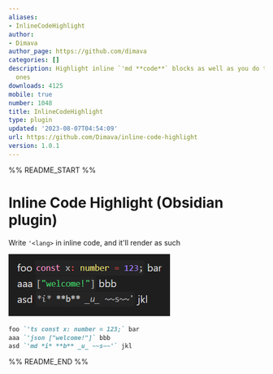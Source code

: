 ```yaml
---
aliases:
- InlineCodeHighlight
author:
- Dimava
author_page: https://github.com/dimava
categories: []
description: Highlight inline `'md **code**` blocks as well as you do the ```md **big**```
  ones
downloads: 4125
mobile: true
number: 1048
title: InlineCodeHighlight
type: plugin
updated: '2023-08-07T04:54:09'
url: https://github.com/Dimava/inline-code-highlight
version: 1.0.1
---
```


%% README_START %%

# Inline Code Highlight (Obsidian plugin)

Write `'<lang>` in inline code, and it'll render as such

![example](https://raw.githubusercontent.com/Dimava/inline-code-highlight/HEAD/readme.1.png)

```md
foo `'ts const x: number = 123;` bar
aaa `'json ["welcome!"]` bbb
asd `'md *i* **b** _u_ ~~s~~'` jkl
```


%% README_END %%